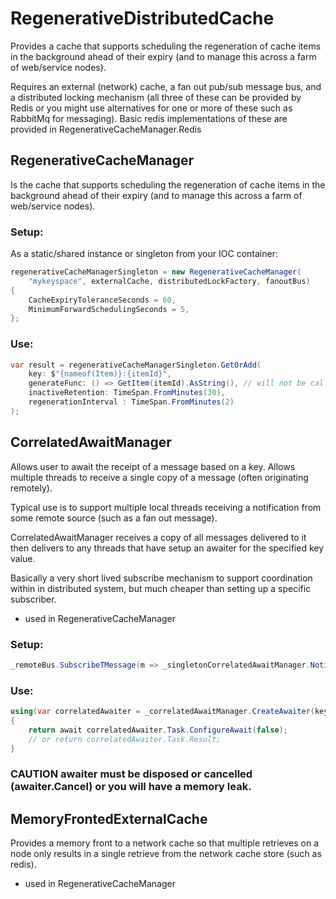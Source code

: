 # RegenerativeDistributedCache

Provides a cache that supports scheduling the regeneration of cache items in the background ahead
of their expiry (and to manage this across a farm of web/service nodes).

Requires an external (network) cache, a fan out pub/sub message bus, and a distributed locking
mechanism (all three of these can be provided by Redis or you might use alternatives for one or
more of these such as RabbitMq for messaging). Basic redis implementations of these are provided
in RegenerativeCacheManager.Redis


## RegenerativeCacheManager

Is the cache that supports scheduling the regeneration of cache items in the background ahead
of their expiry (and to manage this across a farm of web/service nodes).

### Setup:

As a static/shared instance or singleton from your IOC container:

```C#
regenerativeCacheManagerSingleton = new RegenerativeCacheManager(
	"mykeyspace", externalCache, distributedLockFactory, fanoutBus)
{
    CacheExpiryToleranceSeconds = 60,
    MinimumForwardSchedulingSeconds = 5,
};
```

### Use:

```C#
var result = regenerativeCacheManagerSingleton.GetOrAdd(
    key: $"{nameof(Item)}:{itemId}", 
    generateFunc: () => GetItem(itemId).AsString(), // will not be called if value exists
    inactiveRetention: TimeSpan.FromMinutes(30),
    regenerationInterval : TimeSpan.FromMinutes(2)
);
```

## CorrelatedAwaitManager

Allows user to await the receipt of a message based on a key. Allows multiple threads to receive a
single copy of a message (often originating remotely).

Typical use is to support multiple local threads receiving a notification from some remote source
(such as a fan out message).

CorrelatedAwaitManager receives a copy of all messages delivered to it then delivers to any threads that have setup
an awaiter for the specified key value.

Basically a very short lived subscribe mechanism to support coordination within in distributed system,
but much cheaper than setting up a specific subscriber.

* used in RegenerativeCacheManager

### Setup:

```C#
_remoteBus.SubscribeTMessage(m => _singletonCorrelatedAwaitManager.NotifyAwaiters(m));
```

### Use:

```C#
using(var correlatedAwaiter = _correlatedAwaitManager.CreateAwaiter(key))
{
    return await correlatedAwaiter.Task.ConfigureAwait(false);
	// or return correlatedAwaiter.Task.Result;
}
```

### CAUTION awaiter must be disposed or cancelled (awaiter.Cancel) or you will have a memory leak.

## MemoryFrontedExternalCache

Provides a memory front to a network cache so that multiple retrieves on a node only results in a
single retrieve from the network cache store (such as redis).

* used in RegenerativeCacheManager